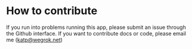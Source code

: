 # How to contribute

If you run into problems running this app, please submit an issue through the Github interface.  If you want to contribute docs or code, please email me (katp@wegrok.net)
